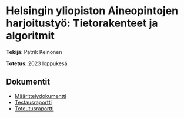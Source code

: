# Helsingin yliopiston Aineopintojen harjoitustyö: Tietorakenteet ja algoritmit

**Tekijä**: Patrik Keinonen

**Totetus**: 2023 loppukesä

## Dokumentit
* [Määrittelydokumentti](m%C3%A4%C3%A4rittelydokumentti.md)
* [Testausraportti](testausraportti.md)
* [Toteutusraportti](toteusraportti.md)